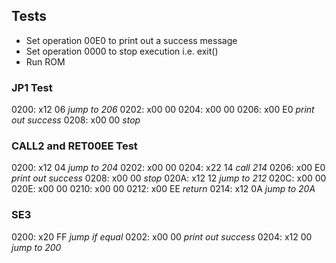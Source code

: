 ## Tests

- Set operation 00E0 to print out a success message
- Set operation 0000 to stop execution i.e. exit()
- Run ROM

### JP1 Test

0200: x12 06 *jump to 206*
0202: x00 00
0204: x00 00
0206: x00 E0 *print out success*
0208: x00 00 *stop*


### CALL2 and RET00EE Test

0200: x12 04 *jump to 204*
0202: x00 00
0204: x22 14 *call 214*
0206: x00 E0 *print out success*
0208: x00 00 *stop*
020A: x12 12 *jump to 212*
020C: x00 00
020E: x00 00
0210: x00 00
0212: x00 EE *return*
0214: x12 0A *jump to 20A*


### SE3

0200: x20 FF *jump if equal*
0202: x00 00 *print out success*
0204: x12 00 *jump to 200*
